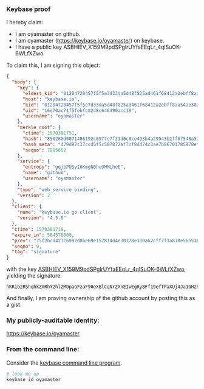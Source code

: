 ### Keybase proof

I hereby claim:

  * I am oyamaster on github.
  * I am oyamaster (https://keybase.io/oyamaster) on keybase.
  * I have a public key ASBHIEV_X159M9pdSPglrUYfaEEqLr_4qlSuOK-6WLfXZwo

To claim this, I am signing this object:

```json
{
  "body": {
    "key": {
      "eldest_kid": "01204720457f5f5e7d33da5d48f825ad461f68412a2ebff8aa54ae38afba58b7d7670a",
      "host": "keybase.io",
      "kid": "01204720457f5f5e7d33da5d48f825ad461f68412a2ebff8aa54ae38afba58b7d7670a",
      "uid": "16e70ac71f5febfc0248c646490acc19",
      "username": "oyamaster"
    },
    "merkle_root": {
      "ctime": 1570381751,
      "hash": "850266d0071486192c0977c7f21d0c0ce493b4a29543b2ff67548a522f07ae2dcc95bbc7a1f921fc2693de89bb3bf22a2b0f887ca11f7265cbfa857f440c500c",
      "hash_meta": "479d97c37ccd5f5c507872af7cf84d74c3ae7b86701785978efa6bc1d5385bf1",
      "seqno": 7885652
    },
    "service": {
      "entropy": "gqjbPUSyI6KmgN0hu9MMLheE",
      "name": "github",
      "username": "oyamaster"
    },
    "type": "web_service_binding",
    "version": 2
  },
  "client": {
    "name": "keybase.io go client",
    "version": "4.5.0"
  },
  "ctime": 1570381718,
  "expire_in": 504576000,
  "prev": "75f2bcd427c6992d8be69e157814d4e30378e330a62cff7f3a870e565536b589",
  "seqno": 9,
  "tag": "signature"
}
```

with the key [ASBHIEV_X159M9pdSPglrUYfaEEqLr_4qlSuOK-6WLfXZwo](https://keybase.io/oyamaster), yielding the signature:

```
hKRib2R5hqhkZXRhY2hlZMOpaGFzaF90eXBlCqNrZXnEIwEgRyBFf19efTPaXUj4Ja1GH2hBKi6/+KpUrjivuli312cKp3BheWxvYWTESpcCCcQgdfK81CfGmS2L5p4VeBTU4wN44zCmLP9/OocOVlU2tYnEIPCV81Yy4K5XDDhHXTPamwOvkb8JzVBdlWEVuuJihkfSAgHCo3NpZ8RAD+Jpd8vXzMHw39d7tTHkR4eZ2s7vqZgvBHXsXmdqq0Qzx0qc6xZYEtn88fz62q4lwWowWlNUIIwVbl6JozU9AqhzaWdfdHlwZSCkaGFzaIKkdHlwZQildmFsdWXEIP6ufB4aqb9R9p9NibVmzPCTRIjo0k6s39ZFKTJGSW6co3RhZ80CAqd2ZXJzaW9uAQ==

```

And finally, I am proving ownership of the github account by posting this as a gist.

### My publicly-auditable identity:

https://keybase.io/oyamaster

### From the command line:

Consider the [keybase command line program](https://keybase.io/download).

```bash
# look me up
keybase id oyamaster
```
